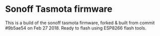 # Sonoff Tasmota firmware

This is a build of the sonoff tasmota firmware, forked & built from commit #9b5ae54 on Feb 27 2018.
Ready to flash using ESP8266 flash tools.
